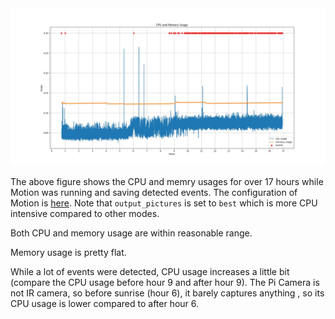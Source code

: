 
<img src="figs/perf-2018-07-15.jpg" alt="Usage and Events" width="1000px"/>

The above figure shows the CPU and memry usages for over 17 hours while Motion was running and saving detected events. The configuration of Motion is [here](motion_configs/motion-2018-07-15.conf). Note that `output_pictures` is set to `best` which is more CPU intensive compared to other modes.

Both CPU and memory usage are within reasonable range. 

Memory usage is pretty flat. 

While a lot of events were detected, CPU usage increases a little bit (compare the CPU usage before hour 9 and after hour 9). The Pi Camera is not IR camera, so before sunrise (hour 6), it barely captures anything , so its CPU usage is lower compared to after hour 6.
